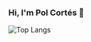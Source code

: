 ### Hi, I'm Pol Cortés 👋

![Top Langs](https://github-readme-stats.vercel.app/api/top-langs/?username=polcortes&layout=compact) 

<!--
**polcortes/polcortes** is a ✨ _special_ ✨ repository because its `README.md` (this file) appears on your GitHub profile.

Here are some ideas to get you started:

- 🔭 I’m currently working on ...
- 🌱 I’m currently learning ...
- 👯 I’m looking to collaborate on ...
- 🤔 I’m looking for help with ...
- 💬 Ask me about ...
- 📫 How to reach me: ...
- 😄 Pronouns: ...
- ⚡ Fun fact: ...
-->
